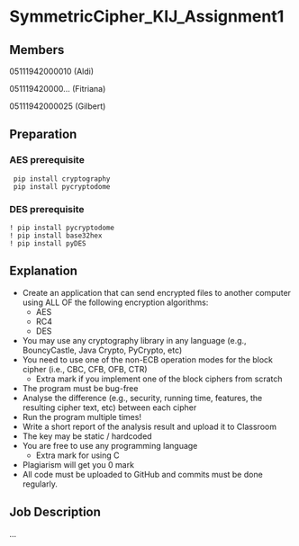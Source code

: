 # SymmetricCipher_KIJ_Assignment1


## Members

05111942000010 (Aldi)

051119420000... (Fitriana)

05111942000025 (Gilbert)

## Preparation

### AES prerequisite
```
 pip install cryptography
 pip install pycryptodome
```

### DES prerequisite
```
! pip install pycryptodome
! pip install base32hex  
! pip install pyDES
```

## Explanation

* Create an application that can send encrypted files to another computer using ALL OF the following encryption algorithms:
  * AES
  * RC4
  * DES
* You may use any cryptography library in any language (e.g., BouncyCastle, Java Crypto, PyCrypto, etc)
* You need to use one of the non-ECB operation modes for the block cipher (i.e., CBC, CFB, OFB, CTR)
  * Extra mark if you implement one of the block ciphers from scratch
* The program must be bug-free
* Analyse the difference (e.g., security, running time, features, the resulting cipher text, etc) between each cipher
* Run the program multiple times!
* Write a short report of the analysis result and upload it to Classroom
* The key may be static / hardcoded
* You are free to use any programming language
  * Extra mark for using C
* Plagiarism will get you 0 mark
* All code must be uploaded to GitHub and commits must be done regularly.

## Job Description

...

